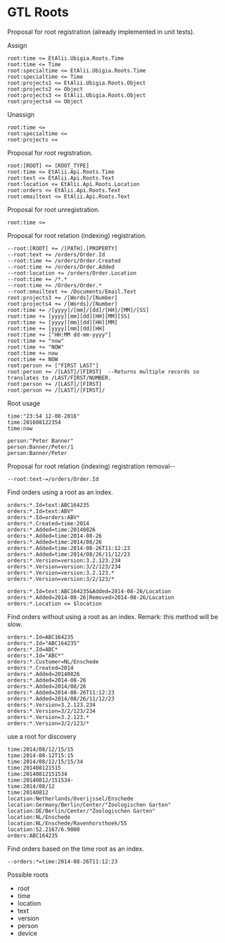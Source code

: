 ﻿# GTL Roots

Proposal for root registration (already implemented in unit tests).

Assign
```gtl
root:time <= EtAlii.Ubigia.Roots.Time
root:time <= Time
root:specialtime <= EtAlii.Ubigia.Roots.Time
root:specialtime <= Time
root:projects1 <= EtAlii.Ubigia.Roots.Object
root:projects2 <= Object
root:projects3 <= EtAlii.Ubigia.Roots.Object
root:projects4 <= Object
```

Unassign
```gtl
root:time <=
root:specialtime <=
root:projects <=
```

Proposal for root registration.
```gtl
root:[ROOT] <= [ROOT_TYPE]
root:time <= EtAlii.Api.Roots.Time
root:text <= EtAlii.Api.Roots.Text
root:location <= EtAlii.Api.Roots.Location
root:orders <= EtAlii.Api.Roots.Text
root:emailtext <= EtAlii.Api.Roots.Text
```

Proposal for root unregistration.
```gtl
root:time <=
```

Proposal for root relation (indexing) registration.
```gtl
--root:[ROOT] += /[PATH].[PROPERTY]
--root:text += /orders/Order.Id
--root:time += /orders/Order.Created
--root:time += /orders/Order.Added
--root:location += /orders/Order.Location
--root:time += /*.*
--root:time += /Orders/Order.*
--root:emailtext += /Documents/Email.Text
root:projects3 += /[Words]/[Number]
root:projects4 += /[Words]/[Number]
root:time += /[yyyy]/[mm]/[dd]/[HH]/[MM]/[SS]
root:time += [yyyy][mm][dd][HH][MM][SS]
root:time += [yyyy][mm][dd][HH][MM]
root:time += [yyyy][mm][dd][HH]
root:time += ["HH:MM dd-mm-yyyy"]
root:time += "now"
root:time += "NOW"
root:time += now
root:time += NOW
root:person += ["FIRST LAST"]
root:person += /[LAST]/[FIRST]  --Returns multiple records so translates to /LAST/FIRST/NUMBER.
root:person += /[LAST]/[FIRST]
root:person += /[LAST]/[FIRST]/
```

Root usage
```gtl
time:"23:54 12-08-2016"
time:201608122354
time:now

person:"Peter Banner"
person:Banner/Peter/1
person:Banner/Peter
```

Proposal for root relation (indexing) registration removal--
```gtl
--root:text-=/orders/Order.Id
```

Find orders using a root as an index.
```gtl
orders:*.Id=text:ABC164235
orders:*.Id=text:ABV*
orders:*.Id=orders:ABV*
orders:*.Created=time:2014
orders:*.Added=time:20140826
orders:*.Added=time:2014-08-26
orders:*.Added=time:2014/08/26
orders:*.Added=time:2014-08-26T11:12:23
orders:*.Added=time:2014/08/26/11/12/23
orders:*.Version=version:3.2.123.234
orders:*.Version=version:3/2/123/234
orders:*.Version=version:3.2.123.*
orders:*.Version=version:3/2/123/*

orders:*.Id=text:ABC164235&Added=2014-08-26/Location
orders:*.Added=2014-08-26|Removed>2014-08-26/Location
orders:*.Location <= $location
```

Find orders without using a root as an index. Remark: this method will be slow.
```gtl
orders:*.Id=ABC164235
orders:*.Id="ABC164235"
orders:*.Id=ABC*
orders:*.Id="ABC*"
orders:*.Customer=NL/Enschede
orders:*.Created=2014
orders:*.Added=20140826
orders:*.Added=2014-08-26
orders:*.Added=2014/08/26
orders:*.Added=2014-08-26T11:12:23
orders:*.Added=2014/08/26/11/12/23
orders:*.Version=3.2.123.234
orders:*.Version=3/2/123/234
orders:*.Version=3.2.123.*
orders:*.Version=3/2/123/*
```

use a root for discovery
```gtl
time:2014/08/12/15/15
time:2014-08-12T15:15
time:2014/08/12/15/15/34
time:201408121515
time:20140812151534
time:20140812/151534-
time:2014/08/12
time:20140812
location:Netherlands/Overijssel/Enschede
location:Germany/Berlin/Center/"Zoologischen Garten"
location:DE/Berlin/Center/"Zoologischen Garten"
location:NL/Enschede
location:NL/Enschede/Ravenhorsthoek/55
location:52.2167/6.9000
orders:ABC164235
```

Find orders based on the time root as an index.
```gtl
--orders:*=time:2014-08-26T11:12:23
```

Possible roots
- root
- time
- location
- text
- version
- person
- device
